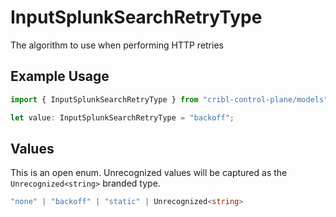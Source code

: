# InputSplunkSearchRetryType

The algorithm to use when performing HTTP retries

## Example Usage

```typescript
import { InputSplunkSearchRetryType } from "cribl-control-plane/models";

let value: InputSplunkSearchRetryType = "backoff";
```

## Values

This is an open enum. Unrecognized values will be captured as the `Unrecognized<string>` branded type.

```typescript
"none" | "backoff" | "static" | Unrecognized<string>
```